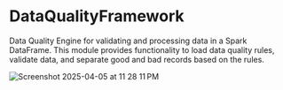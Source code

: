 # DataQualityFramework
Data Quality Engine for validating and processing data in a Spark DataFrame. This module provides functionality to load data quality rules, validate data, and separate good and bad records based on the rules.


![Screenshot 2025-04-05 at 11 28 11 PM](https://github.com/user-attachments/assets/0aa75aef-55c9-4087-af5a-7b213c22963e)


